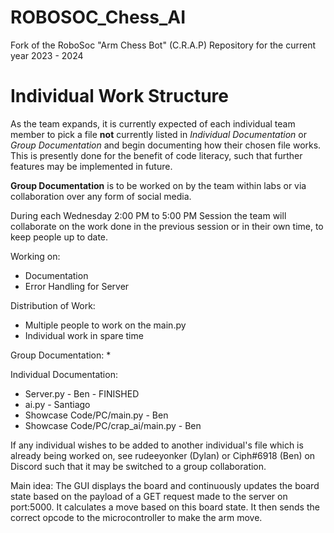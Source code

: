 # ROBOSOC_Chess_AI

Fork of the RoboSoc "Arm Chess Bot" (C.R.A.P) Repository for the current year 2023 - 2024


# Individual Work Structure
As the team expands, it is currently expected of each individual team member to pick a file **not** currently listed in *Individual Documentation* or *Group Documentation* and begin documenting how their chosen file works. This is presently done for the benefit of code literacy, such that further features may be implemented in future. 

  **Group Documentation** is to be worked on by the team within labs or via collaboration over any form of social media. 

During each Wednesday 2:00 PM to 5:00 PM Session the team will collaborate on the work done in the previous session or in their own time, to keep people up to date. 

Working on:

* Documentation 
* Error Handling for Server

Distribution of Work: 
* Multiple people to work on the main.py
* Individual work in spare time

Group Documentation:
* 

Individual Documentation:
* Server.py - Ben - FINISHED 
* ai.py - Santiago 
* Showcase Code/PC/main.py - Ben
* Showcase Code/PC/crap_ai/main.py - Ben

If any individual wishes to be added to another individual's file which is already being worked on, see rudeeyonker (Dylan) or Ciph#6918 (Ben) on Discord such that it may be switched to a group collaboration.  

Main idea:
The GUI displays the board and continuously updates the board state based on the payload of a GET request made to the server on port:5000. It calculates a move based on this board state. It then sends the correct opcode to the microcontroller to make the arm move.
